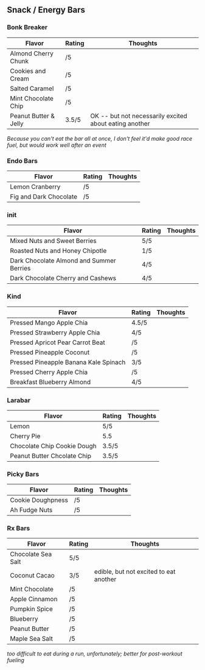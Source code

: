 
## Snack / Energy Bars

### Bonk Breaker

| Flavor | Rating | Thoughts |
|--------|--------|----------|
| Almond Cherry Chunk | /5 | | 
| Cookies and Cream | /5 | |
| Salted Caramel | /5 | |
| Mint Chocolate Chip | /5 | | 
| Peanut Butter & Jelly | 3.5/5 | OK -- but not necessarily excited about eating another |

*Because you can't eat the bar all at once, I don't feel it'd make good race fuel, but would work well after an event*

### Endo Bars

| Flavor | Rating | Thoughts |
|--------|--------|----------|
| Lemon Cranberry | /5 | |
| Fig and Dark Chocolate | /5 | | 

### init

| Flavor | Rating | Thoughts |
|--------|--------|----------|
| Mixed Nuts and Sweet Berries | 5/5 | |
| Roasted Nuts and Honey Chipotle | 1/5 | |
| Dark Chocolate Almond and Summer Berries | 4/5 | |
| Dark Chocolate Cherry and Cashews | 4/5 | |

### Kind

| Flavor | Rating | Thoughts |
|--------|--------|----------|
| Pressed Mango Apple Chia | 4.5/5 | |
| Pressed Strawberry Apple Chia | 4/5 | |
| Pressed Apricot Pear Carrot Beat | /5 | | 
| Pressed Pineapple Coconut | /5 | |
| Pressed Pineapple Banana Kale Spinach | 3/5 | |
| Pressed Cherry Apple Chia | /5 | |
| Breakfast Blueberry Almond | 4/5 | | 

### Larabar

| Flavor | Rating | Thoughts |
|--------|--------|----------|
| Lemon | 5/5   | |
| Cherry Pie | 5.5   | |
| Chocolate Chip Cookie Dough | 3.5/5 | |
| Peanut Butter Chcolate Chip | 3.5/5 | |

### Picky Bars

| Flavor | Rating | Thoughts |
|--------|--------|----------|
| Cookie Doughpness | /5 | |
| Ah Fudge Nuts | /5 | |

### Rx Bars

| Flavor | Rating | Thoughts |
|--------|--------|----------|
| Chocolate Sea Salt | 5/5 | |
| Coconut Cacao | 3/5 | edible, but not excited to eat another |
| Mint Chocolate | /5 | |
| Apple Cinnamon | /5 | |
| Pumpkin Spice | /5 | |
| Blueberry | /5 | |
| Peanut Butter | /5 | |
| Maple Sea Salt | /5 | |

*too difficult to eat during a run, unfortunately; better for post-workout fueling*
